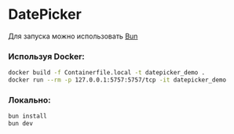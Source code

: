 # DatePicker

Для запуска можно использовать [Bun](https://bun.sh/)

### Используя Docker:

```bash
docker build -f Containerfile.local -t datepicker_demo .
docker run --rm -p 127.0.0.1:5757:5757/tcp -it datepicker_demo
```

### Локально:

```bash
bun install
bun dev
```
